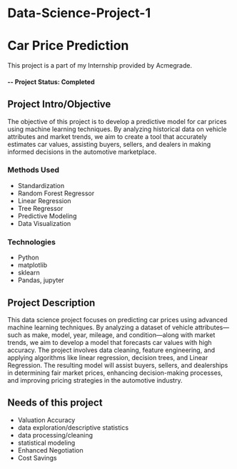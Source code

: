 # Data-Science-Project-1
# Car Price Prediction
This project is a part of my Internship provided by Acmegrade.

#### -- Project Status: Completed

## Project Intro/Objective

The objective of this project is to develop a predictive model for car prices using machine learning techniques. By analyzing historical data on vehicle attributes and market trends, we aim to create a tool that accurately estimates car values, assisting buyers, sellers, and dealers in making informed decisions in the automotive marketplace.

### Methods Used
* Standardization 
* Random Forest Regressor 
* Linear Regression
* Tree Regressor 
* Predictive Modeling
* Data Visualization

### Technologies

* Python
* matplotlib
* sklearn
* Pandas, jupyter

## Project Description
This data science project focuses on predicting car prices using advanced machine learning techniques. By analyzing a dataset of vehicle attributes—such as make, model, year, mileage, and condition—along with market trends, we aim to develop a model that forecasts car values with high accuracy. The project involves data cleaning, feature engineering, and applying algorithms like linear regression, decision trees, and Linear Regression. The resulting model will assist buyers, sellers, and dealerships in determining fair market prices, enhancing decision-making processes, and improving pricing strategies in the automotive industry.

## Needs of this project

- Valuation Accuracy
- data exploration/descriptive statistics
- data processing/cleaning
- statistical modeling
- Enhanced Negotiation
- Cost Savings
